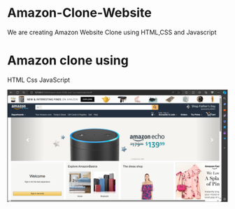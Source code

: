 # Amazon-Clone-Website
We are creating Amazon Website Clone using HTML,CSS and  Javascript
# Amazon clone using
  HTML
  Css
  JavaScript

<img src="img/Screenshot 2024-05-28 120602.png">
  
